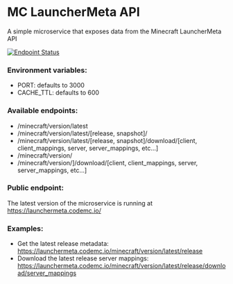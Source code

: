 # MC LauncherMeta API
A simple microservice that exposes data from the Minecraft LauncherMeta API

[![Endpoint Status](https://img.shields.io/website-up-down-green-red/http/shields.io.svg?label=launchermeta.codemc.org)](https://launchermeta.codemc.org/)

### Environment variables:
- PORT: defaults to 3000
- CACHE_TTL: defaults to 600

### Available endpoints:
- /minecraft/version/latest
- /minecraft/version/latest/[release, snapshot]/
- /minecraft/version/latest/[release, snapshot]/download/[client, client_mappings, server, server_mappings, etc...]
- /minecraft/version/<version id>
- /minecraft/version/<version id>]/download/[client, client_mappings, server, server_mappings, etc...]

### Public endpoint:
The latest version of the microservice is running at https://launchermeta.codemc.io/

### Examples:
- Get the latest release metadata: https://launchermeta.codemc.io/minecraft/version/latest/release
- Download the latest release server mappings: https://launchermeta.codemc.io/minecraft/version/latest/release/download/server_mappings
